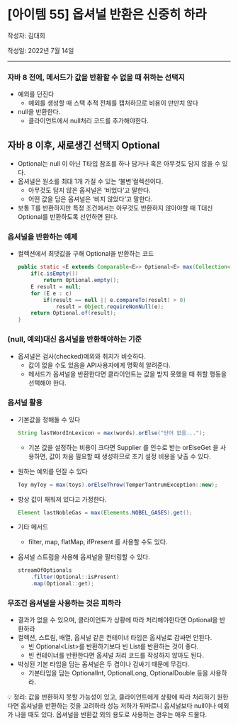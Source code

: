# [아이템 55] 옵셔널 반환은 신중히 하라

작성자: 김대희

작성일: 2022년 7월 14일

---

### 자바 8 전에, 메서드가 값을 반환할 수 없을 때 취하는 선택지

- 예외를 던진다
    - 예외를 생성할 때 스택 추적 전체를 캡처하므로 비용이 만만치 않다
- null을 반환한다.
    - 클라이언트에서 null처리 코드를 추가해야한다.

## 자바 8 이후, 새로생긴 선택지 Optional<T>

- Optional<T>는 null 이 아닌 T타입 참조를 하나 담거나 혹은 아무것도 담지 않을 수 있다.
- 옵셔널은 원소를 최대 1개 가질 수 있는 ‘불변’컬렉션이다.
    - 아무것도 담지 않은 옵셔널은 ‘비었다’고 말한다.
    - 어떤 값을 담은 옵셔널은 ‘비지 않았다’고 말한다.
- 보통 T를 반환하지만 특정 조건에서는 아무것도 반환하지 않아야할 때 T대신 Optional<T>를 반환하도록 선언하면 된다.

### 옵셔널을 반환하는 예제

- 컬렉션에서 최댓값을 구해 Optional<E>을 반환하는 코드
    
    ```java
    public static <E extends Comparable<E>> Optional<E> max(Collection<E> c) {
        if(c.isEmpty())
            return Optional.empty();
        E result = null;
        for (E e : c)
            if(result == null || e.compareTo(result) > 0)
                result = Object.requireNonNull(e);
        return Optional.of(result);
    }
    ```
    

### (null, 예외)대신 옵셔널을 반환해야하는 기준

- 옵셔널은 검사(checked)예외와 취지가 비슷하다.
    - 값이 없을 수도 있음을 API사용자에게 명확히 알려준다.
    - 메서드가 옵셔널을 반환한다면 클라이언트는 값을 받지 못했을 때 취할 행동을 선택해야 한다.

### 옵셔널 활용

- 기본값을 정해둘 수 있다
    
    ```java
    String lastWordInLexicon = max(words).orElse("단어 없음...");
    ```
    
    - 기본 값을 설정하는 비용이 크다면 Supplier<T> 를 인수로 받는 orElseGet 을 사용하면, 값이 처음 필요할 때 생성하므로 초기 설정 비용을 낮출 수 있다.
- 원하는 예외를 던질 수 있다
    
    ```java
    Toy myToy = max(toys).orElseThrow(TemperTantrumException::new);
    ```
    
- 항상 값이 채워져 있다고 가정한다.
    
    ```java
    Element lastNobleGas = max(Elements.NOBEL_GASES).get();
    ```
    
- 기타 메서드
    - filter, map, flatMap, ifPresent 를 사용할 수도 있다.
- 옵셔널 스트림을 사용해 옵셔널을 필터링할 수 있다.
    
    ```java
    streamOfOptionals
        .filter(Optional::isPresent)
        .map(Optional::get);
    ```
    

### 무조건 옵셔널을 사용하는 것은 피하라

- 결과가 없을 수 있으며, 클라이언트가 상황에 따라 처리해야한다면 Optional을 반환하라
- 컬렉션, 스트림, 배열, 옵셔널 같은 컨테이너 타입은 옵셔널로 감싸면 안된다.
    - 빈 Optional<List<T>>를 반환하기보다 빈 List<T>를 반환하는 것이 좋다.
    - 빈 컨테이너를 반환한다면 옵셔널 처리 코드를 작성하지 않아도 된다.
- 박싱된 기본 타입을 담는 옵셔널은 두 겹이나 감싸기 때문에 무겁다.
    - 기본타입을 담는 OptionalInt, OptionalLong, OptionalDouble 등을 사용하라.

<aside>
💡 정리:
값을 반환하지 못할 가능성이 있고, 클라이언트에게 상황에 따라 처리하기 원한다면 옵셔널을 반환하는 것을 고려하라
성능 저하가 뒤따르니 옵셔널보다 null이나 예외가 나을 때도 있다.
옵셔널을 반환값 외의 용도로 사용하는 경우는 매우 드물다.

</aside>